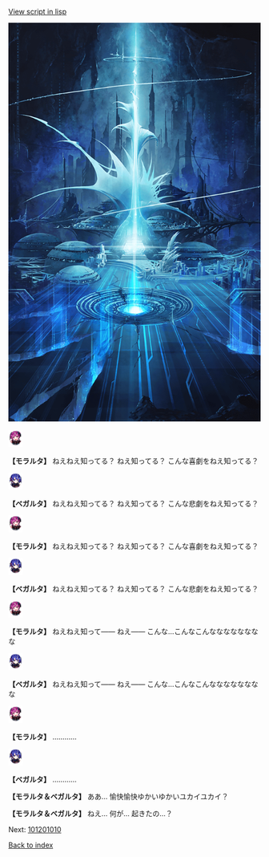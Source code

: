 [View script in lisp](../scripts/101200000.txt)

![profound.png](../images/backgrounds/profound.png)

<img src="../images/units/3104011.png" alt="3104011.png" height="34"/>

**【モラルタ】**
ねえねえ知ってる？
ねえ知ってる？
こんな喜劇をねえ知ってる？

<img src="../images/units/3104111.png" alt="3104111.png" height="34"/>

**【ベガルタ】**
ねえねえ知ってる？
ねえ知ってる？
こんな悲劇をねえ知ってる？

<img src="../images/units/3104011.png" alt="3104011.png" height="34"/>

**【モラルタ】**
ねえねえ知ってる？
ねえ知ってる？
こんな喜劇をねえ知ってる？

<img src="../images/units/3104111.png" alt="3104111.png" height="34"/>

**【ベガルタ】**
ねえねえ知ってる？
ねえ知ってる？
こんな悲劇をねえ知ってる？

<img src="../images/units/3104011.png" alt="3104011.png" height="34"/>

**【モラルタ】**
ねえねえ知って――
ねえ――
こんな…こんなこんなななななななな

<img src="../images/units/3104111.png" alt="3104111.png" height="34"/>

**【ベガルタ】**
ねえねえ知って――
ねえ――
こんな…こんなこんなななななななな

<img src="../images/units/3104011.png" alt="3104011.png" height="34"/>

**【モラルタ】**
…………

<img src="../images/units/3104111.png" alt="3104111.png" height="34"/>

**【ベガルタ】**
…………

**【モラルタ＆ベガルタ】**
ああ…
愉快愉快ゆかいゆかいユカイユカイ？

**【モラルタ＆ベガルタ】**
ねえ…
何が…
起きたの…？

Next: [101201010](101201010.md)

[Back to index](index.md)
